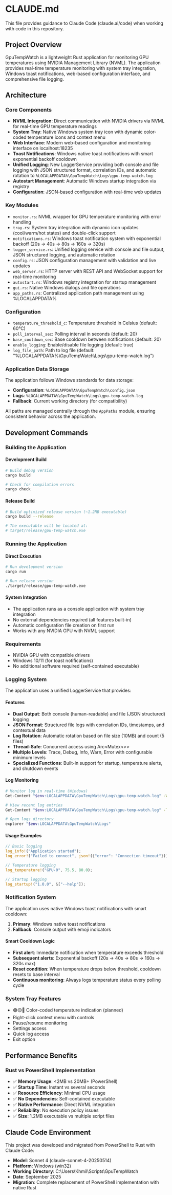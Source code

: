 # CLAUDE.md

This file provides guidance to Claude Code (claude.ai/code) when working with code in this repository.

## Project Overview

GpuTempWatch is a lightweight Rust application for monitoring GPU temperatures using NVIDIA Management Library (NVML). The application provides real-time temperature monitoring with system tray integration, Windows toast notifications, web-based configuration interface, and comprehensive file logging.

## Architecture

### Core Components

- **NVML Integration**: Direct communication with NVIDIA drivers via NVML for real-time GPU temperature readings
- **System Tray**: Native Windows system tray icon with dynamic color-coded temperature icons and context menu
- **Web Interface**: Modern web-based configuration and monitoring interface on localhost:18235
- **Toast Notifications**: Windows native toast notifications with smart exponential backoff cooldown
- **Unified Logging**: New LoggerService providing both console and file logging with JSON structured format, correlation IDs, and automatic rotation to `%LOCALAPPDATA%\GpuTempWatch\Logs\gpu-temp-watch.log`
- **Autostart Management**: Automatic Windows startup integration via registry
- **Configuration**: JSON-based configuration with real-time web updates

### Key Modules

- `monitor.rs`: NVML wrapper for GPU temperature monitoring with error handling
- `tray.rs`: System tray integration with dynamic icon updates (cool/warm/hot states) and double-click support
- `notifications.rs`: Windows toast notification system with exponential backoff (20s → 40s → 80s → 160s → 320s)
- `logger_service.rs`: Unified logging service with console and file output, JSON structured logging, and automatic rotation
- `config.rs`: JSON configuration management with validation and live updates
- `web_server.rs`: HTTP server with REST API and WebSocket support for real-time monitoring
- `autostart.rs`: Windows registry integration for startup management
- `gui.rs`: Native Windows dialogs and file operations
- `app_paths.rs`: Centralized application path management using %LOCALAPPDATA%

### Configuration

- `temperature_threshold_c`: Temperature threshold in Celsius (default: 60°C)
- `poll_interval_sec`: Polling interval in seconds (default: 20)
- `base_cooldown_sec`: Base cooldown between notifications (default: 20)
- `enable_logging`: Enable/disable file logging (default: true)
- `log_file_path`: Path to log file (default: "%LOCALAPPDATA%\\GpuTempWatch\\Logs\\gpu-temp-watch.log")

### Application Data Storage

The application follows Windows standards for data storage:

- **Configuration**: `%LOCALAPPDATA%\GpuTempWatch\config.json`
- **Logs**: `%LOCALAPPDATA%\GpuTempWatch\Logs\gpu-temp-watch.log`
- **Fallback**: Current working directory (for compatibility)

All paths are managed centrally through the `AppPaths` module, ensuring consistent behavior across the application.

## Development Commands

### Building the Application

#### Development Build
```bash
# Build debug version
cargo build

# Check for compilation errors
cargo check
```

#### Release Build
```bash
# Build optimized release version (~1.2MB executable)
cargo build --release

# The executable will be located at:
# target/release/gpu-temp-watch.exe
```

### Running the Application

#### Direct Execution
```bash
# Run development version
cargo run

# Run release version
./target/release/gpu-temp-watch.exe
```

#### System Integration
- The application runs as a console application with system tray integration
- No external dependencies required (all features built-in)
- Automatic configuration file creation on first run
- Works with any NVIDIA GPU with NVML support

### Requirements
- NVIDIA GPU with compatible drivers
- Windows 10/11 (for toast notifications)
- No additional software required (self-contained executable)

### Logging System

The application uses a unified LoggerService that provides:

#### Features
- **Dual Output**: Both console (human-readable) and file (JSON structured) logging
- **JSON Format**: Structured file logs with correlation IDs, timestamps, and contextual data
- **Log Rotation**: Automatic rotation based on file size (10MB) and count (5 files)
- **Thread-Safe**: Concurrent access using Arc<Mutex<>>
- **Multiple Levels**: Trace, Debug, Info, Warn, Error with configurable minimum levels
- **Specialized Functions**: Built-in support for startup, temperature alerts, and shutdown events

#### Log Monitoring
```bash
# Monitor log in real-time (Windows)
Get-Content "$env:LOCALAPPDATA\GpuTempWatch\Logs\gpu-temp-watch.log" -Wait -Tail 10

# View recent log entries
Get-Content "$env:LOCALAPPDATA\GpuTempWatch\Logs\gpu-temp-watch.log" -Tail 20

# Open logs directory
explorer "$env:LOCALAPPDATA\GpuTempWatch\Logs"
```

#### Usage Examples
```rust
// Basic logging
log_info!("Application started");
log_error!("Failed to connect", json!({"error": "Connection timeout"}));

// Temperature logging
log_temperature!("GPU-0", 75.5, 80.0);

// Startup logging
log_startup!("1.0.0", &["--help"]);
```

### Notification System
The application uses native Windows toast notifications with smart cooldown:

1. **Primary**: Windows native toast notifications
2. **Fallback**: Console output with emoji indicators

#### Smart Cooldown Logic
- **First alert**: Immediate notification when temperature exceeds threshold
- **Subsequent alerts**: Exponential backoff (20s → 40s → 80s → 160s → 320s max)
- **Reset condition**: When temperature drops below threshold, cooldown resets to base interval
- **Continuous monitoring**: Always logs temperature status every polling cycle

### System Tray Features
- 🟢🟡🔴 Color-coded temperature indication (planned)
- Right-click context menu with controls
- Pause/resume monitoring
- Settings access
- Quick log access
- Exit option

## Performance Benefits

### Rust vs PowerShell Implementation
- ✅ **Memory Usage**: <2MB vs 20MB+ (PowerShell)
- ✅ **Startup Time**: Instant vs several seconds
- ✅ **Resource Efficiency**: Minimal CPU usage
- ✅ **No Dependencies**: Self-contained executable
- ✅ **Native Performance**: Direct NVML integration
- ✅ **Reliability**: No execution policy issues
- ✅ **Size**: 1.2MB executable vs multiple script files

## Claude Code Environment
This project was developed and migrated from PowerShell to Rust with Claude Code:
- **Model**: Sonnet 4 (claude-sonnet-4-20250514)
- **Platform**: Windows (win32)
- **Working Directory**: C:\Users\Khmil\Scripts\GpuTempWatch
- **Date**: September 2025
- **Migration**: Complete replacement of PowerShell implementation with native Rust